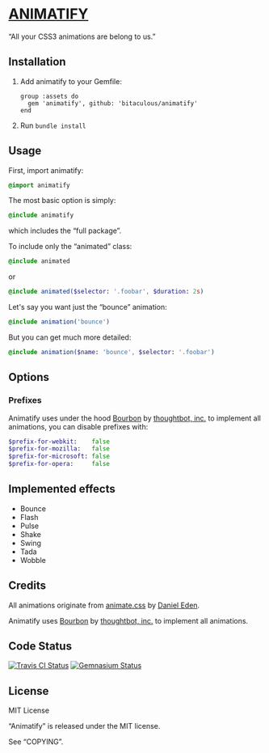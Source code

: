 [ANIMATIFY](https://github.com/bitaculous/animatify "Animatify")
================================================================

“All your CSS3 animations are belong to us.”

Installation
------------

1. Add animatify to your Gemfile:

    ```
    group :assets do
      gem 'animatify', github: 'bitaculous/animatify'
    end
    ```

2. Run `bundle install`

Usage
-----

First, import animatify:

```sass
@import animatify
```

The most basic option is simply:

```sass
@include animatify
```

which includes the “full package”.

To include only the “animated” class:

```sass
@include animated
```

or

```sass
@include animated($selector: '.foobar', $duration: 2s)
```

Let's say you want just the “bounce” animation:

```sass
@include animation('bounce')
```

But you can get much more detailed:

```sass
@include animation($name: 'bounce', $selector: '.foobar')
```

Options
-------

### Prefixes

Animatify uses under the hood [Bourbon](https://github.com/thoughtbot/bourbon "Bourbon") by [thoughtbot, inc.](http://robots.thoughtbot.com "thoughtbot, inc.") to implement
all animations, you can disable prefixes with:

```sass
$prefix-for-webkit:    false
$prefix-for-mozilla:   false
$prefix-for-microsoft: false
$prefix-for-opera:     false
```

Implemented effects
-------------------

* Bounce
* Flash
* Pulse
* Shake
* Swing
* Tada
* Wobble

Credits
-------

All animations originate from [animate.css](https://github.com/daneden/animate.css "animate.css") by [Daniel Eden](https://github.com/daneden "Daniel Eden").

Animatify uses [Bourbon](https://github.com/thoughtbot/bourbon "Bourbon") by [thoughtbot, inc.](http://robots.thoughtbot.com "thoughtbot, inc.") to implement
all animations.

Code Status
-----------

[<img src="https://secure.travis-ci.org/bitaculous/animatify.png" title="Travis CI Status" alt="Travis CI Status" />](http://travis-ci.org/bitaculous/animatify)
[<img src="https://gemnasium.com/bitaculous/animatify.png?travis" title="Gemnasium Status" alt="Gemnasium Status" />](https://gemnasium.com/bitaculous/animatify)

License
-------

MIT License

“Animatify” is released under the MIT license.

See “COPYING”.